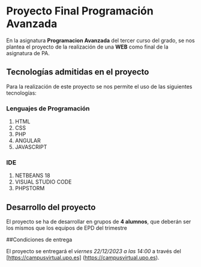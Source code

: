 # Proyecto Final Programación Avanzada

En la asignatura __Programacion Avanzada__ del tercer curso del grado, se nos plantea el proyecto de la realización de una __WEB__ como final de la asignatura de PA.

## Tecnologías admitidas en el proyecto

Para la realización de este proyecto se nos permite el uso de las siguientes tecnologías:
### Lenguajes de Programación
1. HTML
2. CSS
3. PHP
4. ANGULAR
5. JAVASCRIPT
### IDE
1. NETBEANS 18
2. VISUAL STUDIO CODE
3. PHPSTORM

## Desarrollo del proyecto

El proyecto se ha de desarrollar en grupos de __4 alumnos__, que deberán ser los mismos que los equipos de EPD del trimestre

##Condiciones de entrega

El proyecto se entregará el _viernes 22/12/2023 a las 14:00_ a través del [https://campusvirtual.upo.es] (https://campusvirtual.upo.es).


 
